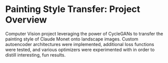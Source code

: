 # Painting Style Transfer: Project Overview
Computer Vision project leveraging the power of CycleGANs to transfer the painting style of Claude Monet onto landscape images. Custom autoencoder architectures were implemented, additional loss functions were tested, and various optimizers were experimented with in order to distill interesting, fun results.
